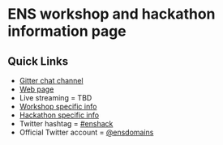 # ENS workshop and hackathon information page

## Quick Links

- [Gitter chat channel](https://gitter.im/ensdomains/hack2018)
- [Web page](https://ens.domains/hack2018)
- Live streaming = TBD
- [Workshop specific info](doc/workshop.md)
- [Hackathon specific info](doc/hackathon.md)
- Twitter hashtag = [#enshack](https://twitter.com/hashtag/enshack)
- Official Twitter account = [@ensdomains](http://twitter.com/ensdomains)

